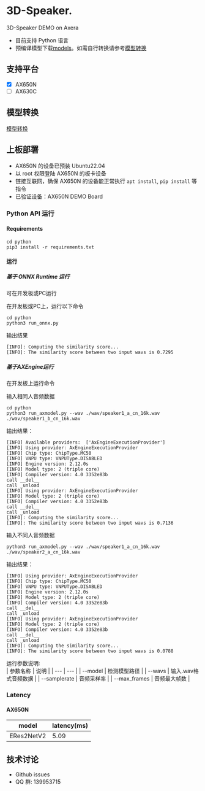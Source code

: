 # 3D-Speaker.
3D-Speaker DEMO on Axera

- 目前支持  Python 语言 
- 预编译模型下载[models](https://github.com/wzf19947/PPOCR_v5/releases/download/v1.0.0/model.tar.gz)。如需自行转换请参考[模型转换](/model_convert/README.md)

## 支持平台

- [x] AX650N
- [ ] AX630C

## 模型转换

[模型转换](./model_convert/README.md)

## 上板部署

- AX650N 的设备已预装 Ubuntu22.04
- 以 root 权限登陆 AX650N 的板卡设备
- 链接互联网，确保 AX650N 的设备能正常执行 `apt install`, `pip install` 等指令
- 已验证设备：AX650N DEMO Board

### Python API 运行

#### Requirements

```
cd python
pip3 install -r requirements.txt
``` 

#### 运行

##### 基于 ONNX Runtime 运行  
可在开发板或PC运行 

在开发板或PC上，运行以下命令  
```  
cd python
python3 run_onnx.py
```
输出结果
```
[INFO]: Computing the similarity score...
[INFO]: The similarity score between two input wavs is 0.7295
```

##### 基于AXEngine运行  
在开发板上运行命令

输入相同人音频数据
```
cd python  
python3 run_axmodel.py --wav ./wav/speaker1_a_cn_16k.wav ./wav/speaker1_b_cn_16k.wav
```  
输出结果：
```  
[INFO] Available providers:  ['AxEngineExecutionProvider']
[INFO] Using provider: AxEngineExecutionProvider
[INFO] Chip type: ChipType.MC50
[INFO] VNPU type: VNPUType.DISABLED
[INFO] Engine version: 2.12.0s
[INFO] Model type: 2 (triple core)
[INFO] Compiler version: 4.0 3352e83b
call __del__
call _unload
[INFO] Using provider: AxEngineExecutionProvider
[INFO] Model type: 2 (triple core)
[INFO] Compiler version: 4.0 3352e83b
call __del__
call _unload
[INFO]: Computing the similarity score...
[INFO]: The similarity score between two input wavs is 0.7136
```  

输入不同人音频数据
```
python3 run_axmodel.py --wav ./wav/speaker1_a_cn_16k.wav ./wav/speaker2_a_cn_16k.wav
```
输出结果： 
```
[INFO] Using provider: AxEngineExecutionProvider
[INFO] Chip type: ChipType.MC50
[INFO] VNPU type: VNPUType.DISABLED
[INFO] Engine version: 2.12.0s
[INFO] Model type: 2 (triple core)
[INFO] Compiler version: 4.0 3352e83b
call __del__
call _unload
[INFO] Using provider: AxEngineExecutionProvider
[INFO] Model type: 2 (triple core)
[INFO] Compiler version: 4.0 3352e83b
call __del__
call _unload
[INFO]: Computing the similarity score...
[INFO]: The similarity score between two input wavs is 0.0788
```

运行参数说明:  
| 参数名称 | 说明  |
| --- | --- | 
| --model | 检测模型路径 | 
| --wavs | 输入.wav格式音频数据 | 
| --samplerate | 音频采样率 | 
| --max_frames | 音频最大帧数 | 

### Latency

#### AX650N

| model | latency(ms) |
|---|---|
|ERes2NetV2|5.09|



## 技术讨论

- Github issues
- QQ 群: 139953715
